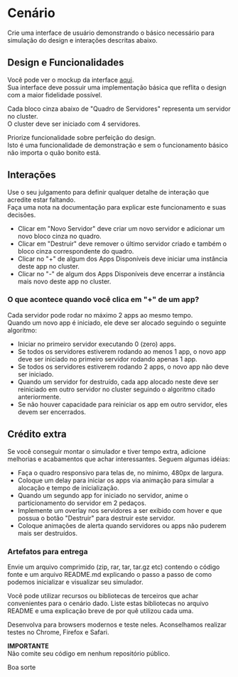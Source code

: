 # Cenário

Crie uma interface de usuário demonstrando o básico necessário para simulação do design e interações descritas abaixo.

## Design e Funcionalidades

Você pode ver o mockup da interface [aqui](./mockup.png).  
Sua interface deve possuir uma implementação básica que reflita o design com a maior fidelidade possível.

Cada bloco cinza abaixo de "Quadro de Servidores" representa um servidor no cluster.  
O cluster deve ser iniciado com 4 servidores.

Priorize funcionalidade sobre perfeição do design.  
Isto é uma funcionalidade de demonstração e sem o funcionamento básico não importa o quão bonito está.

## Interações

Use o seu julgamento para definir qualquer detalhe de interação que acredite estar faltando.  
Faça uma nota na documentação para explicar este funcionamento e suas decisões.

- Clicar em "Novo Servidor" deve criar um novo servidor e adicionar um novo bloco cinza no quadro.
- Clicar em "Destruir" deve remover o último servidor criado e também o bloco cinza correspondente  do quadro.
- Clicar no "+" de algum dos Apps Disponíveis deve iniciar uma instância deste app no cluster.
- Clicar no "-" de algum dos Apps Disponíveis deve encerrar a instância mais novo deste app no cluster.

### O que acontece quando você clica em "+" de um app?

Cada servidor pode rodar no máximo 2 apps ao mesmo tempo.  
Quando um novo app é iniciado, ele deve ser alocado seguindo o seguinte algoritmo:

- Iniciar no primeiro servidor executando 0 (zero) apps.
- Se todos os servidores estiverem rodando ao menos 1 app, o novo app deve ser iniciado no primeiro servidor rodando apenas 1 app.
- Se todos os servidores estiverem rodando 2 apps, o novo app não deve ser iniciado.
- Quando um servidor for destruído, cada app alocado neste deve ser reiniciado em outro servidor no cluster seguindo o algoritmo citado anteriormente.
- Se não houver capacidade para reiniciar os app em outro servidor, eles devem ser encerrados.

## Crédito extra

Se você conseguir montar o simulador e tiver tempo extra, adicione melhorias e acabamentos que achar interessantes. Seguem algumas idéias:

- Faça o quadro responsivo para telas de, no mínimo, 480px de largura.
- Coloque um delay para iniciar os apps via animação para simular a alocação e tempo de inicialização.
- Quando um segundo app for iniciado no servidor, anime o particionamento do servidor em 2 pedaços.
- Implemente um overlay nos servidores a ser exibido com hover e que possua o botão "Destruir" para destruir este servidor.
- Coloque animações de alerta quando servidores ou apps não puderem mais ser destruídos.

### Artefatos para entrega

Envie um arquivo comprimido (zip, rar, tar, tar.gz etc) contendo o código fonte e um arquivo README.md explicando o passo a passo de como podemos inicializar e visualizar seu simulador.

Você pode utilizar recursos ou bibliotecas de terceiros que achar convenientes para o cenário dado.  Liste estas bibliotecas no arquivo README e uma explicação breve de por quê utilizou cada uma.

Desenvolva para browsers modernos e teste neles. Aconselhamos realizar testes no Chrome, Firefox e Safari.

**IMPORTANTE**  
Não comite seu código em nenhum repositório público.

Boa sorte